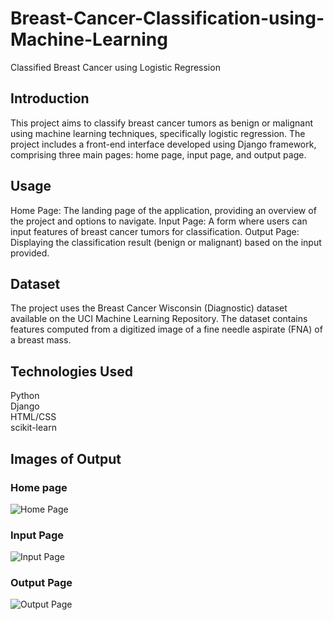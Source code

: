 # Breast-Cancer-Classification-using-Machine-Learning
Classified Breast Cancer using Logistic Regression
## **Introduction**
This project aims to classify breast cancer tumors as benign or malignant using machine learning techniques, specifically logistic regression. The project includes a front-end interface developed using Django framework, comprising three main pages: home page, input page, and output page.


## **Usage**
Home Page: The landing page of the application, providing an overview of the project and options to navigate.
Input Page: A form where users can input features of breast cancer tumors for classification.
Output Page: Displaying the classification result (benign or malignant) based on the input provided.

## **Dataset**
The project uses the Breast Cancer Wisconsin (Diagnostic) dataset available on the UCI Machine Learning Repository. The dataset contains features computed from a digitized image of a fine needle aspirate (FNA) of a breast mass.

## **Technologies Used**
Python <br>
Django<br>
HTML/CSS<br>
scikit-learn<br>

## Images of Output
### Home page
![Home Page](https://github.com/manikya-rk/Breast-Cancer-Classification-using-Machine-Learning/assets/85456691/b0dc87de-90c9-4579-a5ba-e6e1957c65b5)

### Input Page
![Input Page](https://github.com/manikya-rk/Breast-Cancer-Classification-using-Machine-Learning/assets/85456691/bf27aa3c-019a-4c43-bdad-b3206f342c34)

### Output Page
![Output Page](https://github.com/manikya-rk/Breast-Cancer-Classification-using-Machine-Learning/assets/85456691/17b3a8c3-58c3-48c1-a102-9b6159556d6d)
